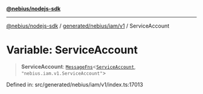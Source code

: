 [**@nebius/nodejs-sdk**](../../../../../README.md)

---

[@nebius/nodejs-sdk](../../../../../README.md) / [generated/nebius/iam/v1](../README.md) / ServiceAccount

# Variable: ServiceAccount

> **ServiceAccount**: [`MessageFns`](../../../../../runtime/protos/core/interfaces/MessageFns.md)\<[`ServiceAccount`](../interfaces/ServiceAccount.md), `"nebius.iam.v1.ServiceAccount"`\>

Defined in: src/generated/nebius/iam/v1/index.ts:17013
